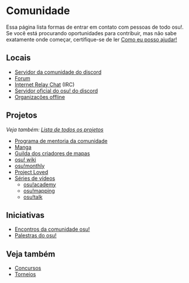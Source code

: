 # Comunidade

Essa página lista formas de entrar em contato com pessoas de todo osu!. Se você está procurando oportunidades para contribuir, mas não sabe exatamente onde começar, certifique-se de ler [Como eu posso ajudar!](/wiki/Community/How_you_can_help!)

## Locais

- [Servidor da comunidade do discord](/wiki/Community/Discord_servers)
- [Forum](/wiki/Community/Forum)
- [Internet Relay Chat](/wiki/Community/Internet_Relay_Chat) (IRC)
- [Servidor oficial do osu! do discord](/wiki/Community/osu!_Discord_server)
- [Organizações offline](/wiki/Community/Organisations)

## Projetos

*Veja também: [Lista de todos os projetos](/wiki/Community/Projects)*

- [Programa de mentoria da comunidade](/wiki/Community/Community_Mentorship_Program)
- [Manga](/wiki/Community/Manga)
- [Guilda dos criadores de mapas](/wiki/Community/Mappers_Guild)
- [osu! wiki](/wiki/osu!_wiki)
- [osu!monthly](/wiki/Community/osu!monthly)
- [Project Loved](/wiki/Community/Project_Loved)
- [Séries de vídeos](/wiki/Community/Video_series)
  - [osu!academy](/wiki/Community/Video_series/osu!academy)
  - [osu!mapping](/wiki/Community/Video_series/osu!mapping)
  - [osu!talk](/wiki/Community/Video_series/osu!talk)

## Iniciativas

- [Encontros da comunidade osu!](/wiki/Community/osu!_community_meetings)
- [Palestras do osu!](/wiki/Community/osu!_Talk_Event)

## Veja também

- [Concursos](/wiki/Contests)
- [Torneios](/wiki/Tournaments)
